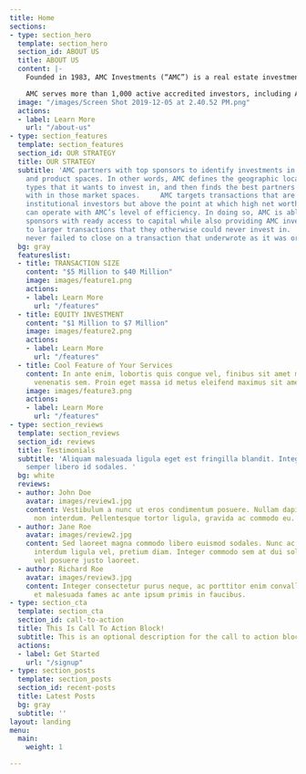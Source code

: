 ```yaml
---
title: Home
sections:
- type: section_hero
  template: section_hero
  section_id: ABOUT US
  title: ABOUT US
  content: |-
    Founded in 1983, AMC Investments (“AMC”) is a real estate investment company that is constantly refining its investment strategies to fit today’s ever-changing population demographics and economic environment. The company’s focus is on capital growth, income, and mitigation of risk which it balances through geographic and investment diversification including various product types in select markets throughout the United States.

    AMC serves more than 1,000 active accredited investors, including AMC’s President and CEO, Jim Hopper, who invests as a limited partner or member alongside AMC’s investors in every AMC investment.
  image: "/images/Screen Shot 2019-12-05 at 2.40.52 PM.png"
  actions:
  - label: Learn More
    url: "/about-us"
- type: section_features
  template: section_features
  section_id: OUR STRATEGY
  title: OUR STRATEGY
  subtitle: 'AMC partners with top sponsors to identify investments in select markets
    and product spaces. In other words, AMC defines the geographic locations and product
    types that it wants to invest in, and then finds the best partners to joint venture
    with in those market spaces.     AMC targets transactions that are too small for
    institutional investors but above the point at which high net worth individuals
    can operate with AMC’s level of efficiency. In doing so, AMC is able to provide
    sponsors with ready access to capital while also providing AMC investors access
    to larger transactions that they otherwise could never invest in.     AMC has
    never failed to close on a transaction that underwrote as it was originally presented. '
  bg: gray
  featureslist:
  - title: TRANSACTION SIZE
    content: "$5 Million to $40 Million"
    image: images/feature1.png
    actions:
    - label: Learn More
      url: "/features"
  - title: EQUITY INVESTMENT
    content: "$1 Million to $7 Million"
    image: images/feature2.png
    actions:
    - label: Learn More
      url: "/features"
  - title: Cool Feature of Your Services
    content: In ante enim, lobortis quis congue vel, finibus sit amet mi. Aenean quis
      venenatis sem. Proin eget massa id metus eleifend maximus sit amet nec urna.
    image: images/feature3.png
    actions:
    - label: Learn More
      url: "/features"
- type: section_reviews
  template: section_reviews
  section_id: reviews
  title: Testimonials
  subtitle: 'Aliquam malesuada ligula eget est fringilla blandit. Integer finibus
    semper libero id sodales. '
  bg: white
  reviews:
  - author: John Doe
    avatar: images/review1.jpg
    content: Vestibulum a nunc ut eros condimentum posuere. Nullam dapibus quis nunc
      non interdum. Pellentesque tortor ligula, gravida ac commodo eu.
  - author: Jane Roe
    avatar: images/review2.jpg
    content: Sed laoreet magna commodo libero euismod sodales. Nunc ac libero convallis,
      interdum ligula vel, pretium diam. Integer commodo sem at dui sollicitudin,
      vel posuere justo laoreet.
  - author: Richard Roe
    avatar: images/review3.jpg
    content: Integer consectetur purus neque, ac porttitor enim convallis vitae. Interdum
      et malesuada fames ac ante ipsum primis in faucibus.
- type: section_cta
  template: section_cta
  section_id: call-to-action
  title: This Is Call To Action Block!
  subtitle: This is an optional description for the call to action block.
  actions:
  - label: Get Started
    url: "/signup"
- type: section_posts
  template: section_posts
  section_id: recent-posts
  title: Latest Posts
  bg: gray
  subtitle: ''
layout: landing
menu:
  main:
    weight: 1

---
```

